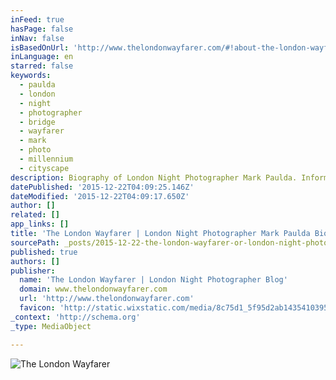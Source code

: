 ```yaml
---
inFeed: true
hasPage: false
inNav: false
isBasedOnUrl: 'http://www.thelondonwayfarer.com/#!about-the-london-wayfarer/mm2qx'
inLanguage: en
starred: false
keywords:
  - paulda
  - london
  - night
  - photographer
  - bridge
  - wayfarer
  - mark
  - photo
  - millennium
  - cityscape
description: Biography of London Night Photographer Mark Paulda. Information about the London Wayfarer.
datePublished: '2015-12-22T04:09:25.146Z'
dateModified: '2015-12-22T04:09:17.650Z'
author: []
related: []
app_links: []
title: 'The London Wayfarer | London Night Photographer Mark Paulda Biography'
sourcePath: _posts/2015-12-22-the-london-wayfarer-or-london-night-photographer-mark-paulda.md
published: true
authors: []
publisher:
  name: 'The London Wayfarer | London Night Photographer Blog'
  domain: www.thelondonwayfarer.com
  url: 'http://www.thelondonwayfarer.com'
  favicon: 'http://static.wixstatic.com/media/8c75d1_5f95d2ab1435410395d50a77005d802b.png/v1/fill/w_16%2Ch_16%2Clg_1/8c75d1_5f95d2ab1435410395d50a77005d802b.png'
_context: 'http://schema.org'
_type: MediaObject

---
```

![The London Wayfarer](https://s3-us-west-2.amazonaws.com/the-grid-img/p/016c963f02580a95d54099feab9b98a71470f452.jpg)